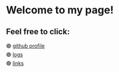 # Welcome to my page!<br>
## Feel free to click:<br>
🟣 [github profile](https://github.com/anindyasasriya)<br>
🟣 [logs](https://github.com/anindyasasriya/os212/tree/master/TXT)<br>
🟣 [links](https://github.com/anindyasasriya/os212/blob/master/links.md)
